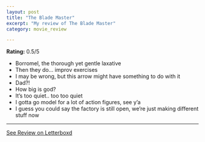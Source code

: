 ```yaml
---
layout: post
title: "The Blade Master"
excerpt: "My review of The Blade Master"
category: movie_review

---
```


**Rating:** 0.5/5

* Borromel, the thorough yet gentle laxative
* Then they do… improv exercises
* I may be wrong, but this arrow might have something to do with it
* Dad?!
* How big is god?
* It’s too quiet.. too too quiet
* I gotta go model for a lot of action figures, see y’a
* I guess you could say the factory is still open, we’re just making different stuff now

<hr>

[See Review on Letterboxd](https://boxd.it/4pWupt)
